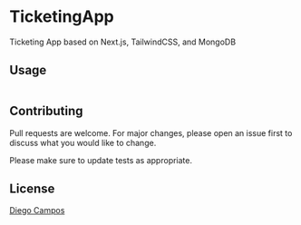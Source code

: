# TicketingApp
Ticketing App based on Next.js, TailwindCSS, and MongoDB

## Usage

```Next.js, TailwindCSS, and MongoDB
```

## Contributing

Pull requests are welcome. For major changes, please open an issue first
to discuss what you would like to change.

Please make sure to update tests as appropriate.

## License

[Diego Campos](https://github.com/Fu8ionDiego)